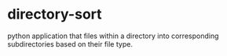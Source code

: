 # directory-sort

python application that files within a directory into corresponding subdirectories based on their file type.

